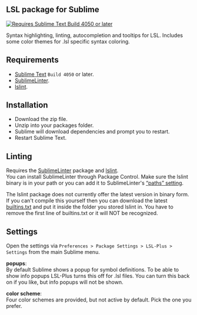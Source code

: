 ## LSL package for Sublime
[![Requires Sublime Text Build 4050 or later](https://img.shields.io/badge/Sublime%20Text-%3E%3D4050-orange.svg?style=flat-square)](https://www.sublimetext.com)

Syntax highlighting, linting, autocompletion and tooltips for LSL. Includes some color themes for .lsl specific syntax coloring.

## Requirements  
* [Sublime Text](https://www.sublimetext.com) `Build 4050` or later.
* [SublimeLinter](https://github.com/sublimelinter/sublimelinter).
* [lslint](https://github.com/Makopo/lslint).  

## Installation  
- Download the zip file.
- Unzip into your packages folder.
- Sublime will download dependencies and prompt you to restart.
- Restart Sublime Text.

## Linting  
Requires the [SublimeLinter](https://github.com/SublimeLinter/SublimeLinter) package and [lslint](https://github.com/Makopo/lslint).  
You can install SublimeLinter through Package Control.
Make sure the lslint binary is in your path or you can add it to SublimeLinter's  [“paths” setting](http://www.sublimelinter.com/en/stable/troubleshooting.html#adding-to-the-paths-setting).

The lslint package does not currently offer the latest version in binary form. If you can't compile this yourself then you can download the latest [builtins.txt](https://raw.githubusercontent.com/Makopo/lslint/master/builtins.txt) and put it inside the folder you stored lslint in. You have to remove the first line of builtins.txt or it will NOT be recognized.


## Settings  
Open the settings via `Preferences > Package Settings > LSL-Plus > Settings` from the main Sublime menu.

**popups**:  
By default Sublime shows a popup for symbol definitions. To be able to show info popups LSL-Plus turns this off for .lsl files.  You can turn this back on if you like, but info popups will not be shown.

**color scheme**:  
Four color schemes are provided, but not active by default. Pick the one you prefer.

